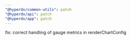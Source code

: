```yaml
---
"@hyperdx/common-utils": patch
"@hyperdx/api": patch
"@hyperdx/app": patch
---
```


fix: correct handling of gauge metrics in renderChartConfig
